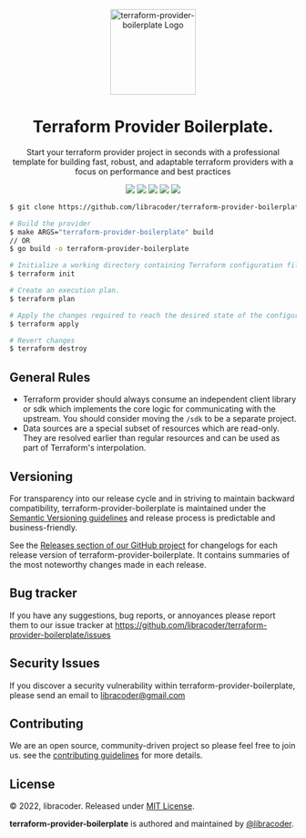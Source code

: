 <p align="center">
    <img alt="terraform-provider-boilerplate Logo" src="https://www.freelogovectors.net/wp-content/uploads/2022/01/terra-form-logo-freelogovectors.net_.png" width="150" />
    <h1 align="center">Terraform Provider Boilerplate.</h1>
    <p align="center">Start your terraform provider project in seconds
with a professional template for building fast, robust, and adaptable terraform providers with a focus on performance and best practices</p>
    <p align="center">
        <a href="https://godoc.org/github.com/libracoder/terraform-provider-boilerplate"><img src="https://godoc.org/github.com/libracoder/terraform-provider-boilerplate?status.svg"></a>
        <a href="https://godoc.org/github.com/libracoder/terraform-provider-boilerplate"><img src="https://github.com/libracoder/terraform-provider-boilerplate/actions/workflows/release.yaml/badge.svg"></a>
        <a href="https://github.com/libracoder/terraform-provider-boilerplate/releases"><img src="https://img.shields.io/badge/Version-0.0.1alpha-red.svg"></a>
        <a href="https://goreportcard.com/report/github.com/libracoder/terraform-provider-boilerplate"><img src="https://goreportcard.com/badge/github.com/libracoder/terraform-provider-boilerplate"></a>
        <a href="https://github.com/libracoder/terraform-provider-boilerplate/blob/master/LICENSE"><img src="https://img.shields.io/badge/LICENSE-MIT-orange.svg"></a>
    </p>




```bash
$ git clone https://github.com/libracoder/terraform-provider-boilerplate.git

# Build the provider
$ make ARGS="terraform-provider-boilerplate" build
// OR
$ go build -o terraform-provider-boilerplate

# Initialize a working directory containing Terraform configuration files
$ terraform init

# Create an execution plan.
$ terraform plan

# Apply the changes required to reach the desired state of the configuration
$ terraform apply

# Revert changes
$ terraform destroy
```


## General Rules

- Terraform provider should always consume an independent client library or sdk which implements the core logic for communicating with the upstream. You should consider moving the `/sdk` to be a separate project.
- Data sources are a special subset of resources which are read-only. They are resolved earlier than regular resources and can be used as part of Terraform's interpolation.


## Versioning

For transparency into our release cycle and in striving to maintain backward compatibility, terraform-provider-boilerplate is maintained under the [Semantic Versioning guidelines](https://semver.org/) and release process is predictable and business-friendly.

See the [Releases section of our GitHub project](https://github.com/libracoder/terraform-provider-boilerplate/releases) for changelogs for each release version of terraform-provider-boilerplate. It contains summaries of the most noteworthy changes made in each release.


## Bug tracker

If you have any suggestions, bug reports, or annoyances please report them to our issue tracker at https://github.com/libracoder/terraform-provider-boilerplate/issues


## Security Issues

If you discover a security vulnerability within terraform-provider-boilerplate, please send an email to [libracoder@gmail.com](mailto:libracoder@gmail.com)


## Contributing

We are an open source, community-driven project so please feel free to join us. see the [contributing guidelines](CONTRIBUTING.md) for more details.


## License

© 2022, libracoder. Released under [MIT License](https://opensource.org/licenses/mit-license.php).

**terraform-provider-boilerplate** is authored and maintained by [@libracoder](http://github.com/libracoder).
